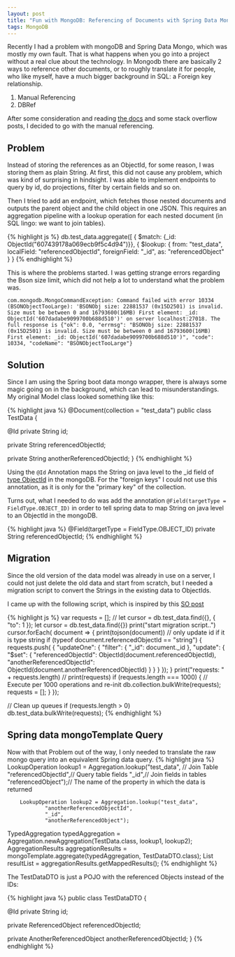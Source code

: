 ```yaml
---
layout: post
title: "Fun with MongoDB: Referencing of Documents with Spring Data Mongo"
tags: MongoDB
---
```


Recently I had a problem with mongoDB and Spring Data Mongo, which was mostly my own fault. That is what happens when you go into a project without a real clue about the technology.
In Mongodb there are basically 2 ways to reference other documents, or to roughly translate it for people, who like myself, have a much bigger background in SQL: a Foreign key relationship.
1. Manual Referencing
2. DBRef

 <!--more-->

After some consideration and reading [the docs](https://docs.mongodb.com/manual/reference/database-references/) and some stack overflow posts, I decided to go with the manual referencing.

## Problem

Instead of storing the references as an ObjectId, for some reason, I was storing them as plain String. At first, this did not cause any problem, which was kind of surprising in hindsight. I was able to implement endpoints to query by id, do projections, filter by certain fields and so on.

Then I tried to add an endpoint, which fetches those nested documents and outputs the parent object and the child object in one JSON. This requires an aggregation pipeline with a lookup operation for each nested document (in SQL lingo: we want to join tables). 

{% highlight js %}
db.test_data.aggregate([
    { $match: {_id: ObjectId("607439178a069ecb9f5c4d94")}},
    {
        $lookup: {
            from: "test_data",
            localField: "referencedObjectId",
            foreignField: "_id",
            as: "referencedObject"
        }
    }
{% endhighlight %}

This is where the problems started.
I was getting strange errors regarding the Bson size limit, which did not help a lot to understand what the problem was.
```
com.mongodb.MongoCommandException: Command failed with error 10334 (BSONObjectTooLarge): 'BSONObj size: 22881537 (0x15D2501) is invalid. Size must be between 0 and 16793600(16MB) First element: _id: ObjectId('607dadabe9099700b688d510')' on server localhost:27018. The full response is {"ok": 0.0, "errmsg": "BSONObj size: 22881537 (0x15D2501) is invalid. Size must be between 0 and 16793600(16MB) First element: _id: ObjectId('607dadabe9099700b688d510')", "code": 10334, "codeName": "BSONObjectTooLarge"}
```

## Solution

Since I am using the Spring boot data mongo wrapper, there is always some magic going on in the background, which can lead to misunderstandings. My original Model class looked something like this:

{% highlight java %}
@Document(collection = "test_data")
public class TestData {

@Id
private String id;

private String referencedObjectId;

private String anotherReferencedObjectId;
}
{% endhighlight %}


Using the `@Id` Annotation maps the String on java level to the _id field of [type ObjectId](https://docs.mongodb.com/manual/reference/method/ObjectId/) in the mongoDB.
For the "foreign keys" I could not use this annotation, as it is only for the "primary key" of the collection.

Turns out, what I needed to do was add the annotation `@Field(targetType = FieldType.OBJECT_ID)` in order to tell spring data to map String on java level to an ObjectId in the mongoDB.

{% highlight java %}
@Field(targetType = FieldType.OBJECT_ID)
private String referencedObjectId;
{% endhighlight %}

## Migration
Since the old version of the data model was already in use on a server, I could not just delete the old data and start from scratch, but I needed a migration script to convert the Strings in the existing data to ObjectIds.


I came up with the following script, which is inspired by this [SO post](https://stackoverflow.com/questions/37718005/change-document-value-from-string-to-objectid-using-update-query)

{% highlight js %}
var requests = [];
// let cursor = db.test_data.find({}, { "to": 1 });
let cursor = db.test_data.find({})
print("start migration script..")
cursor.forEach( document => {
    print(tojson(document))
    // only update id if it is type string
    if (typeof document.referencedObjectId == "string") {
    requests.push( {
        "updateOne": {
            "filter": { "_id": document._id },
            "update": { "$set": 
                { 
                    "referencedObjectId": ObjectId(document.referencedObjectId),
                    "anotherReferencedObjectId": ObjectId(document.anotherReferencedObjectId) 
                } 
            }
        }
    });
}
    print("requests: " + requests.length)
    // print(requests)
    if (requests.length === 1000) {
        // Execute per 1000 operations and re-init
        db.collection.bulkWrite(requests);
        requests = [];
    }
});

// Clean up queues
if (requests.length > 0)
    db.test_data.bulkWrite(requests);
{% endhighlight %}

## Spring data mongoTemplate Query
Now with that Problem out of the way, I only needed to translate the raw mongo query into an equivalent Spring data query.
{% highlight java %}
        LookupOperation lookup1 = Aggregation.lookup("test_data", // Join Table
                "referencedObjectId",// Query table fields
                "_id",// Join fields in tables
                "referencedObject");// The name of the property in which the data is returned

        LookupOperation lookup2 = Aggregation.lookup("test_data",
                "anotherReferencedObjectId",
                "_id",
                "anotherReferencedObject");

TypedAggregation<TestData> typedAggregation =
                Aggregation.newAggregation(TestData.class, lookup1, lookup2);
        AggregationResults<TestDataDTO> aggregationResults = mongoTemplate.aggregate(typedAggregation, TestDataDTO.class);
        List<TestDataDTO> resultList = aggregationResults.getMappedResults();
{% endhighlight %}

The TestDataDTO is just a POJO with the referenced Objects instead of the IDs:

{% highlight java %}
public class TestDataDTO {

@Id
private String id;

private ReferencedObject referencedObjectId;

private AnotherReferencedObject anotherReferencedObjectId;
}
{% endhighlight %}
